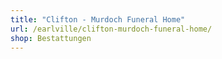 ```yaml
---
title: "Clifton - Murdoch Funeral Home"
url: /earlville/clifton-murdoch-funeral-home/
shop: Bestattungen
---
```

